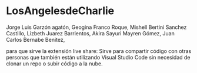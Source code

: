 # LosAngelesdeCharlie
Jorge Luis Garzón agatón,
Geogina Franco Roque,
Mishell Bertini Sanchez Castillo,
Lizbeth Juarez Barrientos,
Akira Sayuri Mayren Gómez,
Juan Carlos Bernabe Benitez,

para que sirve la extensión live share:
Sirve para compartir código con otras personas que también están utilizando Visual Studio Code sin necesidad de clonar un repo o subir código a la nube.
